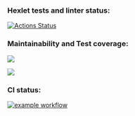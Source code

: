 ### Hexlet tests and linter status:
[![Actions Status](https://github.com/KermittheFroggg/java-project-71/workflows/hexlet-check/badge.svg)](https://github.com/KermittheFroggg/java-project-71/actions)

### Maintainability and Test coverage:
<a href="https://codeclimate.com/github/KermittheFroggg/java-project-71/maintainability"><img src="https://api.codeclimate.com/v1/badges/7006b56b17463b41cfbd/maintainability" /></a>

<a href="https://codeclimate.com/github/KermittheFroggg/java-project-71/test_coverage"><img src="https://api.codeclimate.com/v1/badges/7006b56b17463b41cfbd/test_coverage" /></a>

### CI status:
[![example workflow](https://github.com/KermittheFroggg/java-project-71/actions/workflows/main.yml/badge.svg)](https://github.com/KermittheFroggg/java-project-71/actions)